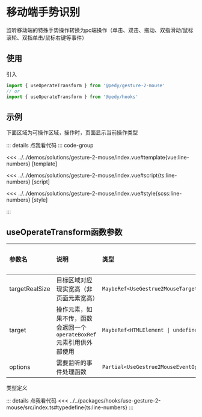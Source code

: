 # 移动端手势识别

监听移动端的特殊手势操作转换为pc端操作（单击、双击、拖动、双指滑动/鼠标滚轮、双指单击/鼠标右键等事件）

## 使用

引入

```ts
import { useOperateTransform } from '@pedy/gesture-2-mouse'
// or
import { useOperateTransform } from '@pedy/hooks'
```

## 示例

下面区域为可操作区域，操作时，页面显示当前操作类型

<script setup lang="ts">
import Demo from '@/solutions/gesture-2-mouse/index.vue'

</script>

<Demo></Demo>

::: details 点我看代码
::: code-group

<<< ../../demos/solutions/gesture-2-mouse/index.vue#template{vue:line-numbers} [template]

<<< ../../demos/solutions/gesture-2-mouse/index.vue#script{ts:line-numbers} [script]

<<< ../../demos/solutions/gesture-2-mouse/index.vue#style{scss:line-numbers} [style]

:::

## useOperateTransform函数参数

|       参数名          |        说明         |      类型      |    默认值     |
| :------------------- | :------------------ | :-------------| :----------- |
| targetRealSize            | 目标区域对应现实宽高（非页面元素宽高）      | `MaybeRef<UseGestrue2MouseTargetRealSizeType>`        |   —   |
| target             | 操作元素，如果不传，函数会返回一个`operateBoxRef`元素引用供外部使用      | `MaybeRef<HTMLElement \| undefined>`        |   —   |
| options             | 需要监听的事件处理函数      | `Partial<UseGestrue2MouseEventOptions>`        |   —   |

类型定义

::: details 点我看代码
<<< ../../packages/hooks/use-gesture-2-mouse/src/index.ts#typedefine{ts:line-numbers}
:::
